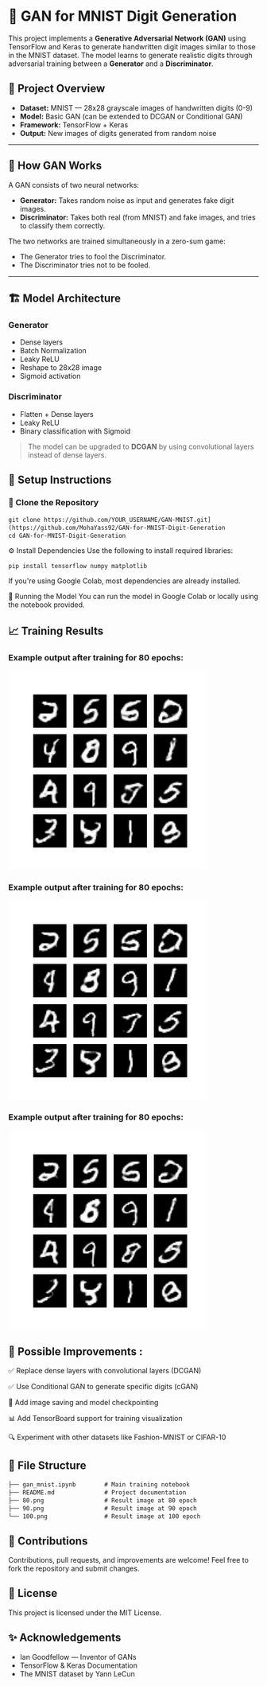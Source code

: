 # 🧠 GAN for MNIST Digit Generation

This project implements a **Generative Adversarial Network (GAN)** using TensorFlow and Keras to generate handwritten digit images similar to those in the MNIST dataset. The model learns to generate realistic digits through adversarial training between a **Generator** and a **Discriminator**.

## 📌 Project Overview

- **Dataset:** MNIST — 28x28 grayscale images of handwritten digits (0-9)
- **Model:** Basic GAN (can be extended to DCGAN or Conditional GAN)
- **Framework:** TensorFlow + Keras
- **Output:** New images of digits generated from random noise

---

## 🧠 How GAN Works

A GAN consists of two neural networks:

- **Generator:** Takes random noise as input and generates fake digit images.
- **Discriminator:** Takes both real (from MNIST) and fake images, and tries to classify them correctly.

The two networks are trained simultaneously in a zero-sum game:
- The Generator tries to fool the Discriminator.
- The Discriminator tries not to be fooled.

---

## 🏗️ Model Architecture

### Generator

- Dense layers
- Batch Normalization
- Leaky ReLU
- Reshape to 28x28 image
- Sigmoid activation

### Discriminator

- Flatten + Dense layers
- Leaky ReLU
- Binary classification with Sigmoid

> The model can be upgraded to **DCGAN** by using convolutional layers instead of dense layers.


## 🔧 Setup Instructions

### 📁 Clone the Repository

```
git clone https://github.com/YOUR_USERNAME/GAN-MNIST.git](https://github.com/MohaYass92/GAN-for-MNIST-Digit-Generation
cd GAN-for-MNIST-Digit-Generation
```
⚙️ Install Dependencies
Use the following to install required libraries:

```
pip install tensorflow numpy matplotlib
```
If you're using Google Colab, most dependencies are already installed.

🚀 Running the Model
You can run the model in Google Colab or locally using the notebook provided.

## 📈 Training Results


### Example output after training for 80 epochs:

![Generated Digit Sample](80.png)


### Example output after training for 80 epochs:

![Generated Digit Sample](90.png)


### Example output after training for 80 epochs:

![Generated Digit Sample](100.png)



## 🔮 Possible Improvements :

✅ Replace dense layers with convolutional layers (DCGAN)

✅ Use Conditional GAN to generate specific digits (cGAN)

🔁 Add image saving and model checkpointing

📊 Add TensorBoard support for training visualization

🔍 Experiment with other datasets like Fashion-MNIST or CIFAR-10

## 📂 File Structure
```
├── gan_mnist.ipynb        # Main training notebook
├── README.md              # Project documentation
├── 80.png                 # Result image at 80 epoch
├── 90.png                 # Result image at 90 epoch
└── 100.png                # Result image at 100 epoch
```
## 🤝 Contributions
Contributions, pull requests, and improvements are welcome! Feel free to fork the repository and submit changes.

## 📜 License
This project is licensed under the MIT License.

## ✨ Acknowledgements

- Ian Goodfellow — Inventor of GANs
- TensorFlow & Keras Documentation
- The MNIST dataset by Yann LeCun




